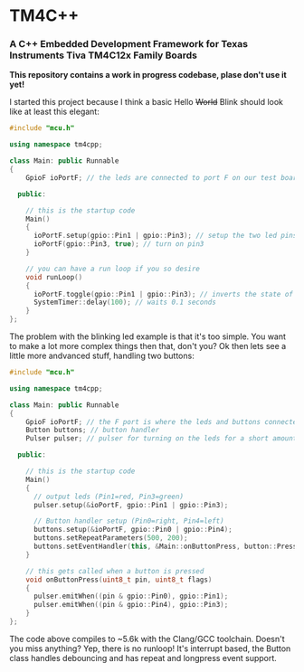 # TM4C++
### A C++ Embedded Development Framework for Texas Instruments Tiva TM4C12x Family Boards

**This repository contains a work in progress codebase, plase don't use it yet!**

I started this project because I think a basic Hello ~~World~~ Blink should look like at least this elegant:

```cpp
#include "mcu.h"

using namespace tm4cpp;

class Main: public Runnable
{
    GpioF ioPortF; // the leds are connected to port F on our test board

  public:

	// this is the startup code
    Main()
    {
      ioPortF.setup(gpio::Pin1 | gpio::Pin3); // setup the two led pins as output
      ioPortF(gpio::Pin3, true); // turn on pin3
    }

	// you can have a run loop if you so desire
    void runLoop()
    {
      ioPortF.toggle(gpio::Pin1 | gpio::Pin3); // inverts the state of the two leds
      SystemTimer::delay(100); // waits 0.1 seconds
    }
};
```

The problem with the blinking led example is that it's too simple. You want to make a lot more complex things then that, don't you? Ok then lets see a little more andvanced stuff, handling two buttons:

```cpp
#include "mcu.h"

using namespace tm4cpp;

class Main: public Runnable
{
    GpioF ioPortF; // the F port is where the leds and buttons connected to
    Button buttons; // button handler
    Pulser pulser; // pulser for turning on the leds for a short amount of time

  public:

	// this is the startup code
    Main()
    {
      // output leds (Pin1=red, Pin3=green)
      pulser.setup(&ioPortF, gpio::Pin1 | gpio::Pin3);

      // Button handler setup (Pin0=right, Pin4=left)
      buttons.setup(&ioPortF, gpio::Pin0 | gpio::Pin4);
      buttons.setRepeatParameters(500, 200);
      buttons.setEventHandler(this, &Main::onButtonPress, button::Press);
    }

	// this gets called when a button is pressed
    void onButtonPress(uint8_t pin, uint8_t flags)
    {
      pulser.emitWhen((pin & gpio::Pin0), gpio::Pin1);
      pulser.emitWhen((pin & gpio::Pin4), gpio::Pin3);
    }
};

```

The code above compiles to ~5.6k with the Clang/GCC toolchain. Doesn't you miss anything? Yep, there is no runloop! It's interrupt based, the Button class handles debouncing and has repeat and longpress event support.
